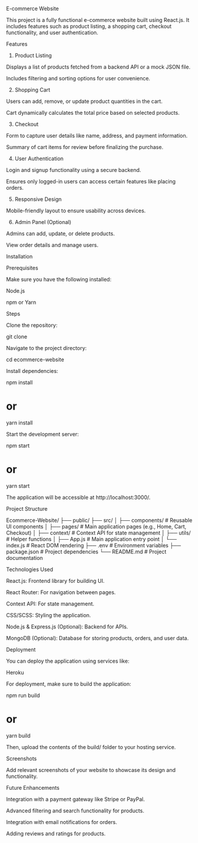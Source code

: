 E-commerce Website

This project is a fully functional e-commerce website built using React.js. It includes features such as product listing, a shopping cart, checkout functionality, and user authentication.

Features

1. Product Listing

Displays a list of products fetched from a backend API or a mock JSON file.

Includes filtering and sorting options for user convenience.

2. Shopping Cart

Users can add, remove, or update product quantities in the cart.

Cart dynamically calculates the total price based on selected products.

3. Checkout

Form to capture user details like name, address, and payment information.

Summary of cart items for review before finalizing the purchase.

4. User Authentication

Login and signup functionality using a secure backend.

Ensures only logged-in users can access certain features like placing orders.

5. Responsive Design

Mobile-friendly layout to ensure usability across devices.

6. Admin Panel (Optional)

Admins can add, update, or delete products.

View order details and manage users.

Installation

Prerequisites

Make sure you have the following installed:

Node.js

npm or Yarn

Steps

Clone the repository:

git clone <repository-url>

Navigate to the project directory:

cd ecommerce-website

Install dependencies:

npm install
# or
yarn install

Start the development server:

npm start
# or
yarn start

The application will be accessible at http://localhost:3000/.

Project Structure

Ecommerce-Website/
├── public/
├── src/
│   ├── components/        # Reusable UI components
│   ├── pages/             # Main application pages (e.g., Home, Cart, Checkout)
│   ├── context/           # Context API for state management
│   ├── utils/             # Helper functions
│   ├── App.js             # Main application entry point
│   └── index.js           # React DOM rendering
├── .env                   # Environment variables
├── package.json           # Project dependencies
└── README.md              # Project documentation

Technologies Used

React.js: Frontend library for building UI.

React Router: For navigation between pages.

Context API: For state management.

CSS/SCSS: Styling the application.

Node.js & Express.js (Optional): Backend for APIs.

MongoDB (Optional): Database for storing products, orders, and user data.

Deployment

You can deploy the application using services like:


Heroku

For deployment, make sure to build the application:

npm run build
# or
yarn build

Then, upload the contents of the build/ folder to your hosting service.

Screenshots

Add relevant screenshots of your website to showcase its design and functionality.

Future Enhancements

Integration with a payment gateway like Stripe or PayPal.

Advanced filtering and search functionality for products.

Integration with email notifications for orders.

Adding reviews and ratings for products.